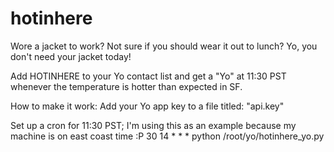 hotinhere
=========

Wore a jacket to work? Not sure if you should wear it out to lunch? Yo, you don't need your jacket today!

Add HOTINHERE to your Yo contact list and get a "Yo" at 11:30 PST whenever the temperature is hotter than expected in SF. 

How to make it work:
Add your Yo app key to a file titled: "api.key"

Set up a cron for 11:30 PST; I'm using this as an example because my machine is on east coast time :P
30 14 * * * python /root/yo/hotinhere_yo.py

